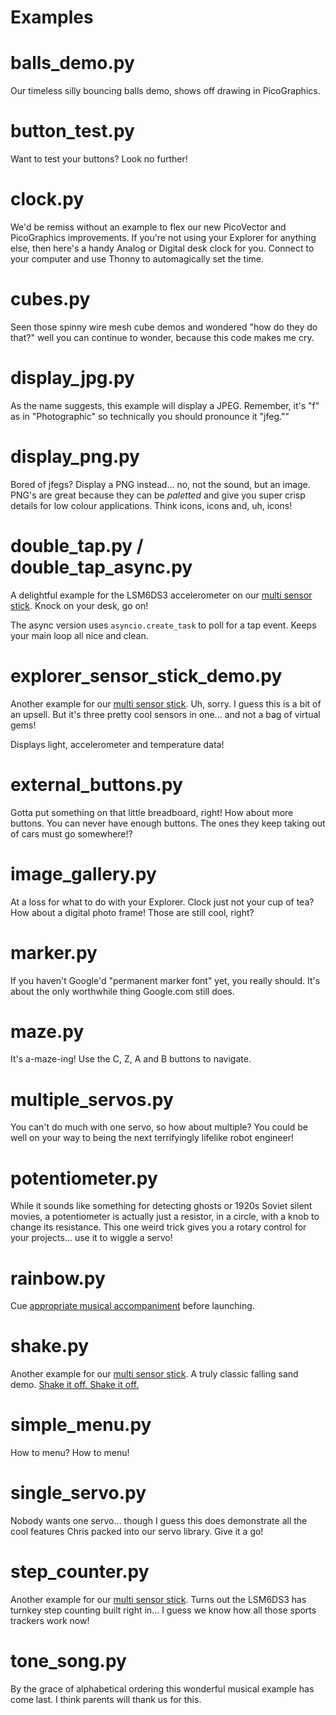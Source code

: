 # Examples

# balls_demo.py

Our timeless silly bouncing balls demo, shows off drawing in PicoGraphics.

# button_test.py

Want to test your buttons? Look no further!

# clock.py

We'd be remiss without an example to flex our new PicoVector and PicoGraphics improvements. If you're not using your Explorer for anything else, then here's a handy Analog or Digital desk clock for you. Connect to your computer and use Thonny to automagically set the time.

# cubes.py

Seen those spinny wire mesh cube demos and wondered "how do they do that?" well you can continue to wonder, because this code makes me cry.

# display_jpg.py

As the name suggests, this example will display a JPEG. Remember, it's "f" as in "Photographic" so technically you should pronounce it "jfeg.""

# display_png.py

Bored of jfegs? Display a PNG instead... no, not the sound, but an image. PNG's are great because they can be *paletted* and give you super crisp details for low colour applications. Think icons, icons and, uh, icons!

# double_tap.py / double_tap_async.py

A delightful example for the LSM6DS3 accelerometer on our [multi sensor stick](https://shop.pimoroni.com/products/multi-sensor-stick). Knock on your desk, go on!

The async version uses `asyncio.create_task` to poll for a tap event. Keeps your main loop all nice and clean.

# explorer_sensor_stick_demo.py

Another example for our [multi sensor stick](https://shop.pimoroni.com/products/multi-sensor-stick). Uh, sorry. I guess this is a bit of an upsell. But it's three pretty cool sensors in one... and not a bag of virtual gems!

Displays light, accelerometer and temperature data!

# external_buttons.py

Gotta put something on that little breadboard, right! How about more buttons. You can never have enough buttons. The ones they keep taking out of cars must go somewhere!?

# image_gallery.py

At a loss for what to do with your Explorer. Clock just not your cup of tea? How about a digital photo frame! Those are still cool, right?

# marker.py

If you haven't Google'd "permanent marker font" yet, you really should. It's about the only worthwhile thing Google.com still does.

# maze.py

It's a-maze-ing! Use the C, Z, A and B buttons to navigate.

# multiple_servos.py

You can't do much with one servo, so how about multiple? You could be well on your way to being the next terrifyingly lifelike robot engineer!

# potentiometer.py

While it sounds like something for detecting ghosts or 1920s Soviet silent movies, a potentiometer is actually just a resistor, in a circle, with a knob to change its resistance. This one weird trick gives you a rotary control for your projects... use it to wiggle a servo!

# rainbow.py

Cue [appropriate musical accompaniment](https://remix.kwed.org/files/RKOfiles/Lagerfeldt%20-%20Flip%20the%20Flop%20(Rock%20My%20Commodore).mp3) before launching.

# shake.py

Another example for our [multi sensor stick](https://shop.pimoroni.com/products/multi-sensor-stick). A truly classic falling sand demo. [Shake it off. Shake it off.](https://www.youtube.com/watch?v=jRMHp7_kPec)

# simple_menu.py

How to menu? How to menu!

# single_servo.py

Nobody wants one servo... though I guess this does demonstrate all the cool features Chris packed into our servo library. Give it a go!

# step_counter.py

Another example for our [multi sensor stick](https://shop.pimoroni.com/products/multi-sensor-stick). Turns out the LSM6DS3 has turnkey step counting built right in... I guess we know how all those sports trackers work now!

# tone_song.py

By the grace of alphabetical ordering this wonderful musical example has come last. I think parents will thank us for this.